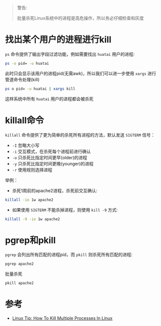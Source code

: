 > 警告:
>
> 批量杀死Linux系统中的进程是高危操作，所以务必仔细检查和灰度

# 找出某个用户的进程进行kill

`ps` 命令提供了输出字段过滤功能，例如需要找出 `huatai` 用户的进程:

```bash
ps -o pid= -u huatai
```

此时只会显示该用户的进程pid(无需awk)，所以我们可以进一步使用 `xargs` 进行管道命令处理(kill)

```bash
ps o pid= -u huatai | xargs kill
```

这样系统中所有 `huatai` 用户的进程都会被杀死

# killall命令

`killall` 命令提供了更为简单的杀死所有进程的方法，默认发送 `SIGTERM` 信号：

- `-I` 忽略大小写
- `-i` 交互模式，在杀死每个进程前进行确认
- `-o` 只杀死比指定时间更早(older)的进程
- `-y` 只杀死比指定时间更晚(younger)的进程
- `-r` 使用规则选择进程

举例：

* 杀死1周前的apache2进程，杀死前交互确认:

```bash
killall -io 1w apache2
```

* 如果使用 `SIGTERM` 不能杀掉进程，则使用 `kill -9` 方式:

```bash
killall -9 -io 1w apache2
```

# pgrep和pkill

`pgrep` 会列出所有匹配的进程pid，而 `pkill` 则杀死所有匹配的进程:

```bash
pgrep apache2
```

批量杀死

```bash
pkill apache2
```

# 参考

* [Linux Tip: How To Kill Multiple Processes In Linux](https://www.tiger-computing.co.uk/how-to-kill-multiple-processes-in-linux/)